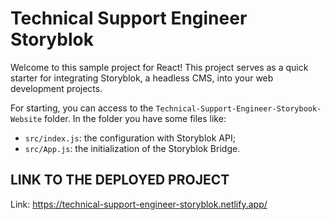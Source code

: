 
# Technical Support Engineer Storyblok

Welcome to this sample project for React!
This project serves as a quick starter for integrating Storyblok, a headless CMS, into your web development projects.

For starting, you can access to the `Technical-Support-Engineer-Storybook-Website` folder.
In the folder you have some files like:

- `src/index.js`: the configuration with Storyblok API;
- `src/App.js`: the initialization of the Storyblok Bridge.


## LINK TO THE DEPLOYED PROJECT

Link: https://technical-support-engineer-storyblok.netlify.app/

